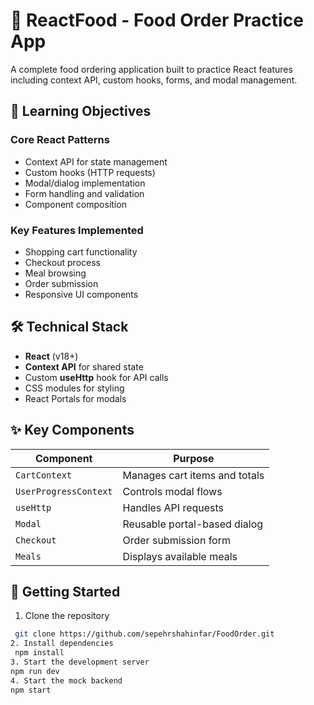 # 🍔 ReactFood - Food Order Practice App

A complete food ordering application built to practice React features including context API, custom hooks, forms, and modal management.

## 🎯 Learning Objectives

### **Core React Patterns**
- Context API for state management
- Custom hooks (HTTP requests)
- Modal/dialog implementation
- Form handling and validation
- Component composition

### **Key Features Implemented**
- Shopping cart functionality
- Checkout process
- Meal browsing
- Order submission
- Responsive UI components

## 🛠️ Technical Stack

- **React** (v18+)
- **Context API** for shared state
- Custom **useHttp** hook for API calls
- CSS modules for styling
- React Portals for modals


## ✨ Key Components

| Component | Purpose |
|-----------|---------|
| `CartContext` | Manages cart items and totals |
| `UserProgressContext` | Controls modal flows |
| `useHttp` | Handles API requests |
| `Modal` | Reusable portal-based dialog |
| `Checkout` | Order submission form |
| `Meals` | Displays available meals |

## 🚀 Getting Started

1. Clone the repository
  ```bash
   git clone https://github.com/sepehrshahinfar/FoodOrder.git
2. Install dependencies
   npm install
3. Start the development server
npm run dev
4. Start the mock backend
npm start
   
